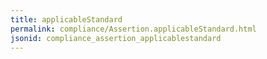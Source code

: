 ```yaml
---
title: applicableStandard
permalink: compliance/Assertion.applicableStandard.html
jsonid: compliance_assertion_applicablestandard
---
```

